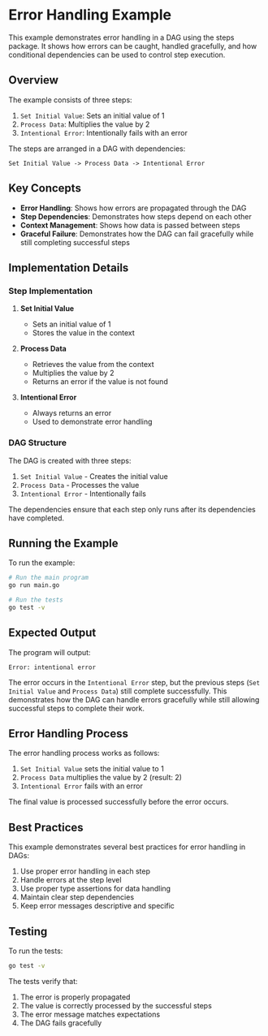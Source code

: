 # Error Handling Example

This example demonstrates error handling in a DAG using the steps package. It shows how errors can be caught, handled gracefully, and how conditional dependencies can be used to control step execution.

## Overview

The example consists of three steps:

1. `Set Initial Value`: Sets an initial value of 1
2. `Process Data`: Multiplies the value by 2
3. `Intentional Error`: Intentionally fails with an error

The steps are arranged in a DAG with dependencies:

```
Set Initial Value -> Process Data -> Intentional Error
```

## Key Concepts

- **Error Handling**: Shows how errors are propagated through the DAG
- **Step Dependencies**: Demonstrates how steps depend on each other
- **Context Management**: Shows how data is passed between steps
- **Graceful Failure**: Demonstrates how the DAG can fail gracefully while still completing successful steps

## Implementation Details

### Step Implementation

1. **Set Initial Value**
   - Sets an initial value of 1
   - Stores the value in the context

2. **Process Data**
   - Retrieves the value from the context
   - Multiplies the value by 2
   - Returns an error if the value is not found

3. **Intentional Error**
   - Always returns an error
   - Used to demonstrate error handling

### DAG Structure

The DAG is created with three steps:

1. `Set Initial Value` - Creates the initial value
2. `Process Data` - Processes the value
3. `Intentional Error` - Intentionally fails

The dependencies ensure that each step only runs after its dependencies have completed.

## Running the Example

To run the example:

```bash
# Run the main program
go run main.go

# Run the tests
go test -v
```

## Expected Output

The program will output:
```
Error: intentional error
```

The error occurs in the `Intentional Error` step, but the previous steps (`Set Initial Value` and `Process Data`) still complete successfully. This demonstrates how the DAG can handle errors gracefully while still allowing successful steps to complete their work.

## Error Handling Process

The error handling process works as follows:

1. `Set Initial Value` sets the initial value to 1
2. `Process Data` multiplies the value by 2 (result: 2)
3. `Intentional Error` fails with an error

The final value is processed successfully before the error occurs.

## Best Practices

This example demonstrates several best practices for error handling in DAGs:

1. Use proper error handling in each step
2. Handle errors at the step level
3. Use proper type assertions for data handling
4. Maintain clear step dependencies
5. Keep error messages descriptive and specific

## Testing

To run the tests:

```bash
go test -v
```

The tests verify that:
1. The error is properly propagated
2. The value is correctly processed by the successful steps
3. The error message matches expectations
4. The DAG fails gracefully
